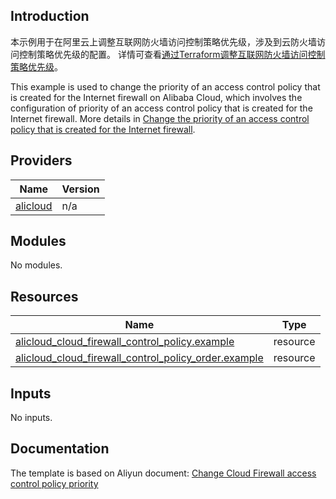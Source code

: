 ## Introduction

<!-- DOCS_DESCRIPTION_CN -->
本示例用于在阿里云上调整互联网防火墙访问控制策略优先级，涉及到云防火墙访问控制策略优先级的配置。
详情可查看[通过Terraform调整互联网防火墙访问控制策略优先级](http://help.aliyun.com/document_detail/2245585.htm)。
<!-- DOCS_DESCRIPTION_CN -->

<!-- DOCS_DESCRIPTION_EN -->
This example is used to change the priority of an access control policy that is created for the Internet firewall on Alibaba Cloud, which involves the configuration of priority of an access control policy that is created for the Internet firewall.
More details in [Change the priority of an access control policy that is created for the Internet firewall](http://help.aliyun.com/document_detail/2245585.htm).
<!-- DOCS_DESCRIPTION_EN -->

<!-- BEGIN_TF_DOCS -->
## Providers

| Name | Version |
|------|---------|
| <a name="provider_alicloud"></a> [alicloud](#provider\_alicloud) | n/a |

## Modules

No modules.

## Resources

| Name | Type |
|------|------|
| [alicloud_cloud_firewall_control_policy.example](https://registry.terraform.io/providers/aliyun/alicloud/latest/docs/resources/cloud_firewall_control_policy) | resource |
| [alicloud_cloud_firewall_control_policy_order.example](https://registry.terraform.io/providers/aliyun/alicloud/latest/docs/resources/cloud_firewall_control_policy_order) | resource |

## Inputs

No inputs.
<!-- END_TF_DOCS -->

## Documentation
<!-- docs-link --> 

The template is based on Aliyun document: [Change Cloud Firewall access control policy priority](http://help.aliyun.com/document_detail/2245585.htm) 

<!-- docs-link --> 